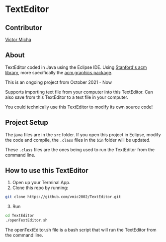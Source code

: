 # TextEditor

## Contributor
[Victor Micha](https://github.com/vmic2002)

## About
TextEditor coded in Java using the Eclipse IDE. Using [Stanford's acm library](https://cs.stanford.edu/people/eroberts/jtf/), more specifically the [acm.graphics package](https://cs.stanford.edu/people/eroberts/jtf/rationale/GraphicsPackage.html).

This is an ongoing project from October 2021 - Now

Supports importing text file from your computer into this TextEditor. Can also save from this TextEditor to a text file in your computer.

You could technically use this TextEditor to modify its own source code!

## Project Setup
The java files are in the `src` folder. If you open this project in Eclipse, modify the code and compile, the `.class` files in the `bin` folder will be updated.

These `.class` files are the ones being used to run the TextEditor from the command line.

## How to use this TextEditor
1. Open up your Terminal App.
2. Clone this repo by running:
```bash
git clone https://github.com/vmic2002/TextEditor.git
```
3. Run
```bash
cd TextEditor
./openTextEditor.sh
```
The openTextEditor.sh file is a bash script that will run the TextEditor from the command line.

